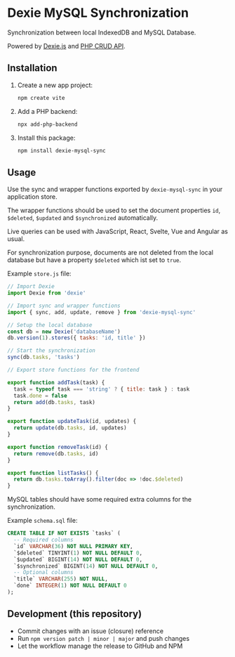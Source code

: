 # Dexie MySQL Synchronization

Synchronization between local IndexedDB and MySQL Database.

Powered by [Dexie.js](https://dexie.org/) and [PHP CRUD API](https://github.com/mevdschee/php-crud-api).

## Installation

1. Create a new app project:

    ```bash
    npm create vite
    ```

2. Add a PHP backend:

    ```bash
    npx add-php-backend
    ```

3. Install this package:

    ```bash
    npm install dexie-mysql-sync
    ```

## Usage

Use the sync and wrapper functions exported by `dexie-mysql-sync` in your application store.

The wrapper functions should be used to set the document properties `id`, `$deleted`,
`$updated` and `$synchronized` automatically.

Live queries can be used with JavaScript, React, Svelte, Vue and Angular as usual.

For synchronization purpose, documents are not deleted from the local database
but have a property `$deleted` which ist set to `true`.

Example `store.js` file:

```js
// Import Dexie
import Dexie from 'dexie'

// Import sync and wrapper functions
import { sync, add, update, remove } from 'dexie-mysql-sync'

// Setup the local database
const db = new Dexie('databaseName')
db.version(1).stores({ tasks: 'id, title' })

// Start the synchronization
sync(db.tasks, 'tasks')

// Export store functions for the frontend

export function addTask(task) {
  task = typeof task === 'string' ? { title: task } : task
  task.done = false
  return add(db.tasks, task)
}

export function updateTask(id, updates) {
  return update(db.tasks, id, updates)
}

export function removeTask(id) {
  return remove(db.tasks, id)
}

export function listTasks() {
  return db.tasks.toArray().filter(doc => !doc.$deleted)
}
```

MySQL tables should have some required extra columns for the synchronization.

Example `schema.sql` file:

```sql
CREATE TABLE IF NOT EXISTS `tasks` (
  -- Required columns
  `id` VARCHAR(36) NOT NULL PRIMARY KEY,
  `$deleted` TINYINT(1) NOT NULL DEFAULT 0,
  `$updated` BIGINT(14) NOT NULL DEFAULT 0,
  `$synchronized` BIGINT(14) NOT NULL DEFAULT 0,
  -- Optional columns
  `title` VARCHAR(255) NOT NULL,
  `done` INTEGER(1) NOT NULL DEFAULT 0
);
```

## Development (this repository)

- Commit changes with an issue (closure) reference
- Run `npm version patch | minor | major` and push changes
- Let the workflow manage the release to GitHub and NPM
